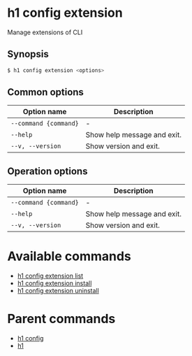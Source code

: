 
# h1 config extension

Manage extensions of CLI

## Synopsis

```bash
$ h1 config extension <options>
```

## Common options

| Option name               | Description                 |
| ------------------------- | --------------------------- |
| ```--command {command}``` | -                           |
| ```--help```              | Show help message and exit. |
| ```--v, --version```      | Show version and exit.      |

## Operation options

| Option name               | Description                 |
| ------------------------- | --------------------------- |
| ```--command {command}``` | -                           |
| ```--help```              | Show help message and exit. |
| ```--v, --version```      | Show version and exit.      |

# Available commands

* [h1 config extension list](./list/README.md)
* [h1 config extension install](./install/README.md)
* [h1 config extension uninstall](./uninstall/README.md)

# Parent commands

* [h1 config](./../README.md)
* [h1](./../../README.md)
